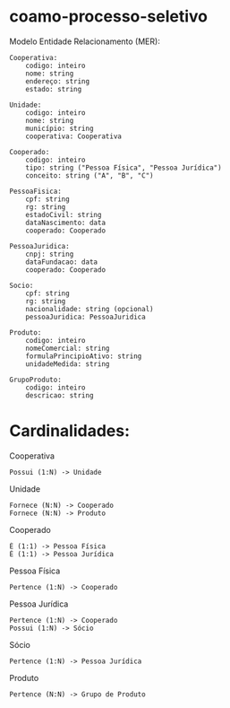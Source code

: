 # coamo-processo-seletivo

Modelo Entidade Relacionamento (MER):

```
Cooperativa:
    codigo: inteiro
    nome: string
    endereço: string
    estado: string

Unidade:
    codigo: inteiro
    nome: string
    município: string
    cooperativa: Cooperativa

Cooperado:
    codigo: inteiro
    tipo: string ("Pessoa Física", "Pessoa Jurídica")
    conceito: string ("A", "B", "C")

PessoaFisica:
    cpf: string
    rg: string
    estadoCivil: string
    dataNascimento: data
    cooperado: Cooperado

PessoaJuridica:
    cnpj: string
    dataFundacao: data
    cooperado: Cooperado

Socio:
    cpf: string
    rg: string
    nacionalidade: string (opcional)
    pessoaJuridica: PessoaJuridica

Produto:
    codigo: inteiro
    nomeComercial: string
    formulaPrincipioAtivo: string
    unidadeMedida: string

GrupoProduto:
    codigo: inteiro
    descricao: string

```

# Cardinalidades:

Cooperativa

```
Possui (1:N) -> Unidade 
```


Unidade

```
Fornece (N:N) -> Cooperado 
Fornece (N:N) -> Produto 
```


Cooperado 

```
É (1:1) -> Pessoa Física
É (1:1) -> Pessoa Jurídica 
```


Pessoa Física 

```
Pertence (1:N) -> Cooperado
```


Pessoa Jurídica 

```
Pertence (1:N) -> Cooperado
Possui (1:N) -> Sócio
```


Sócio


```
Pertence (1:N) -> Pessoa Jurídica
```

Produto 

```
Pertence (N:N) -> Grupo de Produto
```
